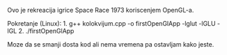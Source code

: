 Ovo je rekreacija igrice Space Race 1973 koriscenjem OpenGL-a.


Pokretanje (Linux): 1. g++ kolokvijum.cpp -o firstOpenGlApp -lglut -lGLU -lGL
                    2. ./firstOpenGlApp 


Moze da se smanji dosta kod ali nema vremena pa ostavljam kako jeste.



